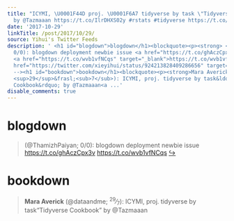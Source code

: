 ```yaml
---
title: "ICYMI, \U0001F44D proj. \U0001F6A7 tidyverse by task \"Tidyverse Cookbook\"
  by @Tazmaaan https://t.co/IlrDHXS02y #rstats #tidyverse https://t.co/KkSI2W7jG6"
date: '2017-10-29'
linkTitle: /post/2017/10/29/
source: Yihui's Twitter Feeds
description: ' <h1 id="blogdown">blogdown</h1><blockquote><p><strong> </strong> (@ThamizhPaiyan;
  0/0): blogdown deployment newbie issue <a href="https://t.co/ghAczCpx3v" target="_blank">https://t.co/ghAczCpx3v</a>
  <a href="https://t.co/wvb1vfNCqs" target="_blank">https://t.co/wvb1vfNCqs</a> <a
  href="https://twitter.com/xieyihui/status/924213828409286656" target="_blank">&#8618;</a></p></blockquote><!--
  --><h1 id="bookdown">bookdown</h1><blockquote><p><strong>Mara Averick</strong> (@dataandme;
  <sup>29</sup>&frasl;<sub>7</sub>): ICYMI, proj. tidyverse by task&ldquo;Tidyverse
  Cookbook&rdquo; by @Tazmaaan<a ...'
disable_comments: true
---
```

 <h1 id="blogdown">blogdown</h1><blockquote><p><strong> </strong> (@ThamizhPaiyan; 0/0): blogdown deployment newbie issue <a href="https://t.co/ghAczCpx3v" target="_blank">https://t.co/ghAczCpx3v</a> <a href="https://t.co/wvb1vfNCqs" target="_blank">https://t.co/wvb1vfNCqs</a> <a href="https://twitter.com/xieyihui/status/924213828409286656" target="_blank">&#8618;</a></p></blockquote><!-- --><h1 id="bookdown">bookdown</h1><blockquote><p><strong>Mara Averick</strong> (@dataandme; <sup>29</sup>&frasl;<sub>7</sub>): ICYMI, proj. tidyverse by task&ldquo;Tidyverse Cookbook&rdquo; by @Tazmaaan<a ...